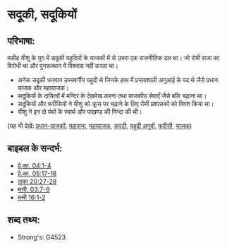 # सदूकी, सदूकियों #

## परिभाषा: ##

मसीह यीशु के युग में सदूकी यहूदियों के याजकों में से उभरा एक राजनीतिक दल था।  जो रोमी राजा का विरोधी था और पुनरूत्थान में विश्वास नहीं करता था।

* अनेक सदूकी धनवान उच्चवर्गीय यहूदी थे जिनके हाथ में प्रभावशाली अगुआई के पद थे जैसे प्रधान याजक और महायाजक।
* सदूकियों के दायित्वों में मन्दिर के देखरेख करना तथा याजकीय सेवाएँ जैसे बलि चढ़ाना था।
* सदूकियों और फरीसियों ने यीशु को क्रूस पर चढ़ाने के लिए रोमी प्रशासकों को विवश किया था।
* यीशु ने इन दो पंथों के स्वार्थ और पाखण्ड की निन्दा की थी।


(यह भी देखें: [प्रधान-याजकों](../other/chiefpriests.md), [महासभा](../other/council.md), [महायाजक](../kt/highpriest.md), [कपटी](../kt/hypocrite.md), [यहूदी अगुवों](../other/jewishleaders.md), [फरीसी](../kt/pharisee.md), [याजक](../kt/priest.md))

## बाइबल के सन्दर्भ: ##

* [प्रे.का. 04:1-4](rc://en/tn/help/act/04/01)
* [प्रे.का. 05:17-18](rc://en/tn/help/act/05/17)
* [लूका 20:27-28](rc://en/tn/help/luk/20/27)
* [मत्ती. 03:7-9](rc://en/tn/help/mat/03/07)
* [मत्ती 16:1-2](rc://en/tn/help/mat/16/01)


## शब्द तथ्य: ##

* Strong's: G4523

